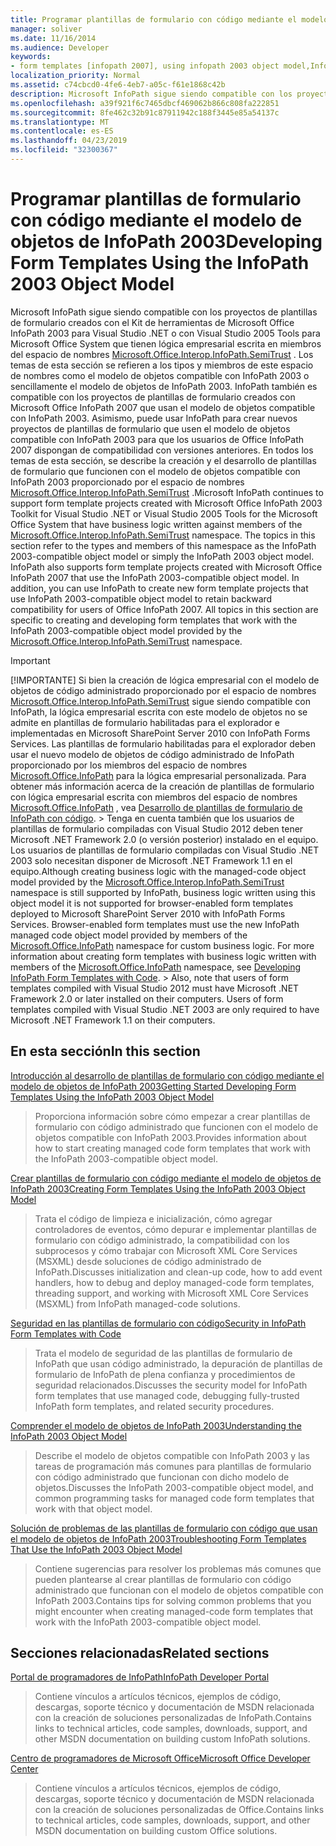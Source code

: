 ```yaml
---
title: Programar plantillas de formulario con código mediante el modelo de objetos de InfoPath 2003
manager: soliver
ms.date: 11/16/2014
ms.audience: Developer
keywords:
- form templates [infopath 2007], using infopath 2003 object model,InfoPath 2003-compatible form templates,InfoPath 2007, developing form templates using InfoPath 2003 object model,object models [InfoPath 2003], developing managed code form templates
localization_priority: Normal
ms.assetid: c74cbcd0-4fe6-4eb7-a05c-f61e1868c42b
description: Microsoft InfoPath sigue siendo compatible con los proyectos de plantillas de formulario creados con el Kit de herramientas de Microsoft Office InfoPath 2003 para Visual Studio .NET o con Visual Studio 2005 Tools para Microsoft Office System que tienen lógica empresarial escrita en miembros del espacio de nombres Microsoft.Office.Interop.InfoPath.SemiTrust . Los temas de esta sección se refieren a los tipos y miembros de este espacio de nombres como el modelo de objetos compatible con InfoPath 2003 o sencillamente el modelo de objetos de InfoPath 2003. InfoPath también es compatible con los proyectos de plantillas de formulario creados con Microsoft Office InfoPath 2007 que usan el modelo de objetos compatible con InfoPath 2003. Asimismo, puede usar InfoPath para crear nuevos proyectos de plantillas de formulario que usen el modelo de objetos compatible con InfoPath 2003 para que los usuarios de Office InfoPath 2007 dispongan de compatibilidad con versiones anteriores. En todos los temas de esta sección, se describe la creación y el desarrollo de plantillas de formulario que funcionen con el modelo de objetos compatible con InfoPath 2003 proporcionado por el espacio de nombres Microsoft.Office.Interop.InfoPath.SemiTrust .
ms.openlocfilehash: a39f921f6c7465dbcf469062b866c808fa222851
ms.sourcegitcommit: 8fe462c32b91c87911942c188f3445e85a54137c
ms.translationtype: MT
ms.contentlocale: es-ES
ms.lasthandoff: 04/23/2019
ms.locfileid: "32300367"
---
```

# <a name="developing-form-templates-using-the-infopath-2003-object-model"></a><span data-ttu-id="f286c-108">Programar plantillas de formulario con código mediante el modelo de objetos de InfoPath 2003</span><span class="sxs-lookup"><span data-stu-id="f286c-108">Developing Form Templates Using the InfoPath 2003 Object Model</span></span>

<span data-ttu-id="f286c-p102">Microsoft InfoPath sigue siendo compatible con los proyectos de plantillas de formulario creados con el Kit de herramientas de Microsoft Office InfoPath 2003 para Visual Studio .NET o con Visual Studio 2005 Tools para Microsoft Office System que tienen lógica empresarial escrita en miembros del espacio de nombres [Microsoft.Office.Interop.InfoPath.SemiTrust](https://msdn.microsoft.com/library/Microsoft.Office.Interop.InfoPath.SemiTrust.aspx) . Los temas de esta sección se refieren a los tipos y miembros de este espacio de nombres como el modelo de objetos compatible con InfoPath 2003 o sencillamente el modelo de objetos de InfoPath 2003. InfoPath también es compatible con los proyectos de plantillas de formulario creados con Microsoft Office InfoPath 2007 que usan el modelo de objetos compatible con InfoPath 2003. Asimismo, puede usar InfoPath para crear nuevos proyectos de plantillas de formulario que usen el modelo de objetos compatible con InfoPath 2003 para que los usuarios de Office InfoPath 2007 dispongan de compatibilidad con versiones anteriores. En todos los temas de esta sección, se describe la creación y el desarrollo de plantillas de formulario que funcionen con el modelo de objetos compatible con InfoPath 2003 proporcionado por el espacio de nombres [Microsoft.Office.Interop.InfoPath.SemiTrust](https://msdn.microsoft.com/library/Microsoft.Office.Interop.InfoPath.SemiTrust.aspx) .</span><span class="sxs-lookup"><span data-stu-id="f286c-p102">Microsoft InfoPath continues to support form template projects created with Microsoft Office InfoPath 2003 Toolkit for Visual Studio .NET or Visual Studio 2005 Tools for the Microsoft Office System that have business logic written against members of the [Microsoft.Office.Interop.InfoPath.SemiTrust](https://msdn.microsoft.com/library/Microsoft.Office.Interop.InfoPath.SemiTrust.aspx) namespace. The topics in this section refer to the types and members of this namespace as the InfoPath 2003-compatible object model or simply the InfoPath 2003 object model. InfoPath also supports form template projects created with Microsoft Office InfoPath 2007 that use the InfoPath 2003-compatible object model. In addition, you can use InfoPath to create new form template projects that use InfoPath 2003-compatible object model to retain backward compatibility for users of Office InfoPath 2007. All topics in this section are specific to creating and developing form templates that work with the InfoPath 2003-compatible object model provided by the [Microsoft.Office.Interop.InfoPath.SemiTrust](https://msdn.microsoft.com/library/Microsoft.Office.Interop.InfoPath.SemiTrust.aspx) namespace.</span></span> 
  
> [!IMPORTANT]
> <span data-ttu-id="f286c-p103">[!IMPORTANTE] Si bien la creación de lógica empresarial con el modelo de objetos de código administrado proporcionado por el espacio de nombres [Microsoft.Office.Interop.InfoPath.SemiTrust](https://msdn.microsoft.com/library/Microsoft.Office.Interop.InfoPath.SemiTrust.aspx) sigue siendo compatible con InfoPath, la lógica empresarial escrita con este modelo de objetos no se admite en plantillas de formulario habilitadas para el explorador e implementadas en Microsoft SharePoint Server 2010 con InfoPath Forms Services. Las plantillas de formulario habilitadas para el explorador deben usar el nuevo modelo de objetos de código administrado de InfoPath proporcionado por los miembros del espacio de nombres [Microsoft.Office.InfoPath](https://msdn.microsoft.com/library/Microsoft.Office.InfoPath.aspx) para la lógica empresarial personalizada. Para obtener más información acerca de la creación de plantillas de formulario con lógica empresarial escrita con miembros del espacio de nombres [Microsoft.Office.InfoPath](https://msdn.microsoft.com/library/Microsoft.Office.InfoPath.aspx) , vea [Desarrollo de plantillas de formulario de InfoPath con código](developing-infopath-form-templates-with-code.md). > Tenga en cuenta también que los usuarios de plantillas de formulario compiladas con Visual Studio 2012 deben tener Microsoft .NET Framework 2.0 (o versión posterior) instalado en el equipo. Los usuarios de plantillas de formulario compiladas con Visual Studio .NET 2003 solo necesitan disponer de Microsoft .NET Framework 1.1 en el equipo.</span><span class="sxs-lookup"><span data-stu-id="f286c-p103">Although creating business logic with the managed-code object model provided by the [Microsoft.Office.Interop.InfoPath.SemiTrust](https://msdn.microsoft.com/library/Microsoft.Office.Interop.InfoPath.SemiTrust.aspx) namespace is still supported by InfoPath, business logic written using this object model it is not supported for browser-enabled form templates deployed to Microsoft SharePoint Server 2010 with InfoPath Forms Services. Browser-enabled form templates must use the new InfoPath managed code object model provided by members of the [Microsoft.Office.InfoPath](https://msdn.microsoft.com/library/Microsoft.Office.InfoPath.aspx) namespace for custom business logic. For more information about creating form templates with business logic written with members of the [Microsoft.Office.InfoPath](https://msdn.microsoft.com/library/Microsoft.Office.InfoPath.aspx) namespace, see [Developing InfoPath Form Templates with Code](developing-infopath-form-templates-with-code.md). > Also, note that users of form templates compiled with Visual Studio 2012 must have Microsoft .NET Framework 2.0 or later installed on their computers. Users of form templates compiled with Visual Studio .NET 2003 are only required to have Microsoft .NET Framework 1.1 on their computers.</span></span> 
  
## <a name="in-this-section"></a><span data-ttu-id="f286c-119">En esta sección</span><span class="sxs-lookup"><span data-stu-id="f286c-119">In this section</span></span>

[<span data-ttu-id="f286c-120">Introducción al desarrollo de plantillas de formulario con código mediante el modelo de objetos de InfoPath 2003</span><span class="sxs-lookup"><span data-stu-id="f286c-120">Getting Started Developing Form Templates Using the InfoPath 2003 Object Model</span></span>](get-started-developing-form-templates-using-infopath-object-model.md)
  
> <span data-ttu-id="f286c-121">Proporciona información sobre cómo empezar a crear plantillas de formulario con código administrado que funcionen con el modelo de objetos compatible con InfoPath 2003.</span><span class="sxs-lookup"><span data-stu-id="f286c-121">Provides information about how to start creating managed code form templates that work with the InfoPath 2003-compatible object model.</span></span>
    
[<span data-ttu-id="f286c-122">Crear plantillas de formulario con código mediante el modelo de objetos de InfoPath 2003</span><span class="sxs-lookup"><span data-stu-id="f286c-122">Creating Form Templates Using the InfoPath 2003 Object Model</span></span>](creating-form-templates-using-the-infopath-2003-object-model.md)
  
> <span data-ttu-id="f286c-123">Trata el código de limpieza e inicialización, cómo agregar controladores de eventos, cómo depurar e implementar plantillas de formulario con código administrado, la compatibilidad con los subprocesos y cómo trabajar con Microsoft XML Core Services (MSXML) desde soluciones de código administrado de InfoPath.</span><span class="sxs-lookup"><span data-stu-id="f286c-123">Discusses initialization and clean-up code, how to add event handlers, how to debug and deploy managed-code form templates, threading support, and working with Microsoft XML Core Services (MSXML) from InfoPath managed-code solutions.</span></span>
    
[<span data-ttu-id="f286c-124">Seguridad en las plantillas de formulario con código</span><span class="sxs-lookup"><span data-stu-id="f286c-124">Security in InfoPath Form Templates with Code</span></span>](security-in-infopath-form-templates-with-code.md)
  
> <span data-ttu-id="f286c-125">Trata el modelo de seguridad de las plantillas de formulario de InfoPath que usan código administrado, la depuración de plantillas de formulario de InfoPath de plena confianza y procedimientos de seguridad relacionados.</span><span class="sxs-lookup"><span data-stu-id="f286c-125">Discusses the security model for InfoPath form templates that use managed code, debugging fully-trusted InfoPath form templates, and related security procedures.</span></span>
    
[<span data-ttu-id="f286c-126">Comprender el modelo de objetos de InfoPath 2003</span><span class="sxs-lookup"><span data-stu-id="f286c-126">Understanding the InfoPath 2003 Object Model</span></span>](understanding-the-infopath-2003-object-model.md)
  
> <span data-ttu-id="f286c-127">Describe el modelo de objetos compatible con InfoPath 2003 y las tareas de programación más comunes para plantillas de formulario con código administrado que funcionan con dicho modelo de objetos.</span><span class="sxs-lookup"><span data-stu-id="f286c-127">Discusses the InfoPath 2003-compatible object model, and common programming tasks for managed code form templates that work with that object model.</span></span>
    
[<span data-ttu-id="f286c-128">Solución de problemas de las plantillas de formulario con código que usan el modelo de objetos de InfoPath 2003</span><span class="sxs-lookup"><span data-stu-id="f286c-128">Troubleshooting Form Templates That Use the InfoPath 2003 Object Model</span></span>](troubleshoot-form-templates-that-use-infopath-object-model.md)
  
> <span data-ttu-id="f286c-129">Contiene sugerencias para resolver los problemas más comunes que pueden plantearse al crear plantillas de formulario con código administrado que funcionan con el modelo de objetos compatible con InfoPath 2003.</span><span class="sxs-lookup"><span data-stu-id="f286c-129">Contains tips for solving common problems that you might encounter when creating managed-code form templates that work with the InfoPath 2003-compatible object model.</span></span>
    
## <a name="related-sections"></a><span data-ttu-id="f286c-130">Secciones relacionadas</span><span class="sxs-lookup"><span data-stu-id="f286c-130">Related sections</span></span>

[<span data-ttu-id="f286c-131">Portal de programadores de InfoPath</span><span class="sxs-lookup"><span data-stu-id="f286c-131">InfoPath Developer Portal</span></span>](https://go.microsoft.com/fwlink?LinkID=11689)
  
> <span data-ttu-id="f286c-132">Contiene vínculos a artículos técnicos, ejemplos de código, descargas, soporte técnico y documentación de MSDN relacionada con la creación de soluciones personalizadas de InfoPath.</span><span class="sxs-lookup"><span data-stu-id="f286c-132">Contains links to technical articles, code samples, downloads, support, and other MSDN documentation on building custom InfoPath solutions.</span></span>
    
[<span data-ttu-id="f286c-133">Centro de programadores de Microsoft Office</span><span class="sxs-lookup"><span data-stu-id="f286c-133">Microsoft Office Developer Center</span></span>](https://go.microsoft.com/fwlink?LinkID=27128)
  
> <span data-ttu-id="f286c-134">Contiene vínculos a artículos técnicos, ejemplos de código, descargas, soporte técnico y documentación de MSDN relacionada con la creación de soluciones personalizadas de Office.</span><span class="sxs-lookup"><span data-stu-id="f286c-134">Contains links to technical articles, code samples, downloads, support, and other MSDN documentation on building custom Office solutions.</span></span>
    

